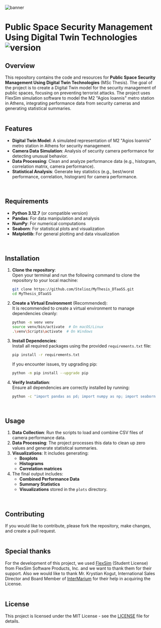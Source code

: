 ![banner](https://github.com/user-attachments/assets/c20177e8-4353-40f4-a46f-07faaedcb4c3)

# Public Space Security Management Using Digital Twin Technologies ![version](https://img.shields.io/badge/version-1.0.0-blue.svg)

## Overview
This repository contains the code and resources for **Public Space Security Management Using Digital Twin Technologies** (MSc Thesis). The goal of the project is to create a Digital Twin model for the security management of public spaces, focusing on preventing terrorist attacks. The project uses FlexSim simulation software to model the M2 "Agios Ioannis" metro station in Athens, integrating performance data from security cameras and generating statistical summaries.
<br/><br/>

## Features
- **Digital Twin Model**: A simulated representation of M2 "Agios Ioannis" metro station in Athens for security management.
- **Camera Data Simulation**: Analysis of security camera performance for detecting unusual behavior.
- **Data Processing**: Clean and analyze performance data (e.g., histogram, correlation matrix, camera performance).
- **Statistical Analysis**: Generate key statistics (e.g., best/worst performance, correlation, histogram) for camera performance.
<br/>

## Requirements
- **Python 3.12.7** (or compatible version)
- **Pandas**: For data manipulation and analysis
- **NumPy**: For numerical computations
- **Seaborn**: For statistical plots and visualization
- **Matplotlib**: For general plotting and data visualization
<br/>

## Installation
1. **Clone the repository**:  
   Open your terminal and run the following command to clone the repository to your local machine:
   ```bash
   git clone https://github.com/Stelioz/MyThesis_DTaaSS.git
   cd MyThesis_DTaaSS
   ```

2. **Create a Virtual Environment** (Recommended):  
   It is recommended to create a virtual environment to manage dependencies cleanly:
   ```bash
   python -m venv venv
   source venv/bin/activate  # On macOS/Linux
   .\venv\Scripts\activate  # On Windows
   ```

3. **Install Dependencies**:  
   Install all required packages using the provided `requirements.txt` file:
   ```bash
   pip install -r requirements.txt
   ```
   If you encounter issues, try upgrading pip:
   ```bash
   python -m pip install --upgrade pip
   ```

4. **Verify Installation**:  
   Ensure all dependencies are correctly installed by running:
   ```bash
   python -c "import pandas as pd; import numpy as np; import seaborn as sns; import matplotlib.pyplot as plt; print('All dependencies are installed correctly!')"
   ```
<br/>

## Usage
1. **Data Collection**: Run the scripts to load and combine CSV files of camera performance data.
2. **Data Processing**: The project processes this data to clean up zero values and generate statistical summaries.
3. **Visualizations**: It includes generating:
   - **Boxplots**
   - **Histograms**
   - **Correlation matrices**
4. The final output includes:
   - **Combined Performance Data**
   - **Summary Statistics**
   - **Visualizations** stored in the `plots` directory.
<br/>

## Contributing
If you would like to contribute, please fork the repository, make changes, and create a pull request.
<br/><br/>

## Special thanks
For the development of this project, we used [FlexSim](https://www.flexsim.com/) (Student License) from FlexSim Software Products, Inc. and we want to thank them for their support. Also we would like to thank Mr. Krystian Kogut, International Sales Director and Board Member of [InterMarium](https://www.flexsim.com/contacts/intermarium/) for their help in acquiring the License.
<br/><br/>

## License
This project is licensed under the MIT License - see the [LICENSE](LICENSE) file for details.
